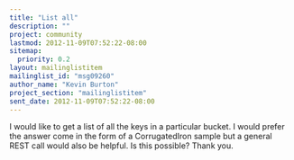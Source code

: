 ```yaml
---
title: "List all"
description: ""
project: community
lastmod: 2012-11-09T07:52:22-08:00
sitemap:
  priority: 0.2
layout: mailinglistitem
mailinglist_id: "msg09260"
author_name: "Kevin Burton"
project_section: "mailinglistitem"
sent_date: 2012-11-09T07:52:22-08:00
---
```



I would like to get a list of all the keys in a particular bucket. I would 
prefer the answer come in the form of a CorrugatedIron sample but a general 
REST call would also be helpful. Is this possible? Thank you.
